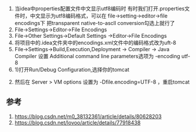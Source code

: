 
1. 当idea中properties配置文件中文显示utf8编码时 
有时我们打开.properties文件时，中文显示为utf8编码格式，可以在 
file->setting->editor->file encodings下 
把transparent native-to-ascll conversion勾选上就行了
2. File->Settings->Editor->File Encodings
3. File->Other Settings->Default Settings ->Editor->File Encodings
4. 将项目中的.idea文件夹中的encodings.xml文件中的编码格式改为uft-8
5. File->Settings->Build,Execution,Deployment -> Compiler -> Java Compiler
设置 Additional command line parameters选项为 -encoding utf-8
6. 1)打开Run/Debug Configuration,选择你的tomcat
2) 然后在  Server > VM options 设置为 -Dfile.encoding=UTF-8 ，重启tomcat


## 参考

1. https://blog.csdn.net/m0_38132361/article/details/80628203
2. https://blog.csdn.net/lovoo/article/details/77918438
